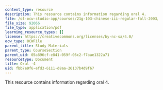 ```yaml
---
content_type: resource
description: This resource contains information regarding oral 4.
file: /ol-ocw-studio-app/courses/21g-103-chinese-iii-regular-fall-2003/fbb7e9f6efd36111d8aa26137b4d9f67_MIT21G_103F03_oral_4.pdf
file_size: 92066
file_type: application/pdf
learning_resource_types: []
license: https://creativecommons.org/licenses/by-nc-sa/4.0/
ocw_type: OCWFile
parent_title: Study Materials
parent_type: CourseSection
parent_uid: 05a896cf-e841-059f-05c2-f7aae1322a71
resourcetype: Document
title: Oral -4
uid: fbb7e9f6-efd3-6111-d8aa-26137b4d9f67
---
```

This resource contains information regarding oral 4.